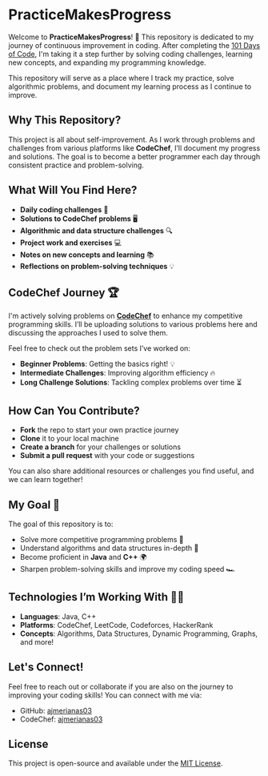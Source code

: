 # PracticeMakesProgress

Welcome to **PracticeMakesProgress**! 🚀 This repository is dedicated to my journey of continuous improvement in coding. After completing the [101 Days of Code](https://github.com/ajmerianas03/101DaysOfCodeJourney), I'm taking it a step further by solving coding challenges, learning new concepts, and expanding my programming knowledge.

This repository will serve as a place where I track my practice, solve algorithmic problems, and document my learning process as I continue to improve.

## Why This Repository?

This project is all about self-improvement. As I work through problems and challenges from various platforms like **CodeChef**, I’ll document my progress and solutions. The goal is to become a better programmer each day through consistent practice and problem-solving.

## What Will You Find Here?

- **Daily coding challenges** 🧩
- **Solutions to CodeChef problems** 🖥️
- **Algorithmic and data structure challenges** 🔍
- **Project work and exercises** 💻
- **Notes on new concepts and learning** 📚
- **Reflections on problem-solving techniques** 💡

## CodeChef Journey 🏆

I'm actively solving problems on **[CodeChef](https://www.codechef.com/)** to enhance my competitive programming skills. I’ll be uploading solutions to various problems here and discussing the approaches I used to solve them.

Feel free to check out the problem sets I’ve worked on:
- **Beginner Problems**: Getting the basics right! 💡
- **Intermediate Challenges**: Improving algorithm efficiency 🔥
- **Long Challenge Solutions**: Tackling complex problems over time ⏳

## How Can You Contribute?

- **Fork** the repo to start your own practice journey
- **Clone** it to your local machine
- **Create a branch** for your challenges or solutions
- **Submit a pull request** with your code or suggestions

You can also share additional resources or challenges you find useful, and we can learn together!

## My Goal 🚀

The goal of this repository is to:
- Solve more competitive programming problems 💪
- Understand algorithms and data structures in-depth 🧠
- Become proficient in **Java** and **C++** 🌍
- Sharpen problem-solving skills and improve my coding speed 🏎️

## Technologies I’m Working With 🧑‍💻

- **Languages**: Java, C++
- **Platforms**: CodeChef, LeetCode, Codeforces, HackerRank
- **Concepts**: Algorithms, Data Structures, Dynamic Programming, Graphs, and more!

## Let's Connect!

Feel free to reach out or collaborate if you are also on the journey to improving your coding skills! You can connect with me via:
- GitHub: [ajmerianas03](https://github.com/ajmerianas03)
- CodeChef: [ajmerianas03](https://www.codechef.com/users/ajmerianas)

## License

This project is open-source and available under the [MIT License](LICENSE).
